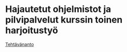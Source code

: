 # Hajautetut ohjelmistot ja pilvipalvelut kurssin toinen harjoitustyö

[Tehtävänanto](Tehtävänanto)

